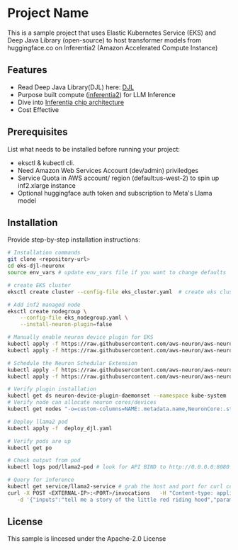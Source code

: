 # Project Name

This is a sample project that uses Elastic Kubernetes Service (EKS) and Deep Java Library (open-source) to host transformer models from huggingface.co
on Inferentia2 (Amazon Accelerated Compute Instance)

## Features

- Read Deep Java Library(DJL) here: [DJL](https://docs.djl.ai/master/)
- Purpose built compute ([inferentia2](https://awsdocs-neuron.readthedocs-hosted.com/en/latest/general/arch/neuron-hardware/inf2-arch.html#aws-inf2-arch)) for LLM Inference
- Dive into [Inferentia chip architecture](https://awsdocs-neuron.readthedocs-hosted.com/en/latest/general/arch/neuron-hardware/inferentia2.html#inferentia2-arch)
- Cost Effective

## Prerequisites

List what needs to be installed before running your project:

- eksctl & kubectl cli.
- Need Amazon Web Services Account (dev/admin) priviledges
- Service Quota in AWS account/ region (default:us-west-2) to spin up inf2.xlarge instance
- Optional huggingface auth token and subscription to Meta's Llama model

## Installation

Provide step-by-step installation instructions:

```bash
# Installation commands
git clone <repository-url>
cd eks-djl-neuronx
source env_vars # update env_vars file if you want to change defaults

# create EKS cluster
eksctl create cluster --config-file eks_cluster.yaml  # create eks cluster

# Add inf2 managed node
eksctl create nodegroup \
    --config-file eks_nodegroup.yaml \
    --install-neuron-plugin=false

# Manually enable neuron device plugin for EKS
kubectl apply -f https://raw.githubusercontent.com/aws-neuron/aws-neuron-sdk/master/src/k8/k8s-neuron-device-plugin-rbac.yml
kubectl apply -f https://raw.githubusercontent.com/aws-neuron/aws-neuron-sdk/master/src/k8/k8s-neuron-device-plugin.yml

# Schedule the Neuron Schedular Extension
kubectl apply -f https://raw.githubusercontent.com/aws-neuron/aws-neuron-sdk/master/src/k8/k8s-neuron-scheduler-eks.yml
kubectl apply -f https://raw.githubusercontent.com/aws-neuron/aws-neuron-sdk/master/src/k8/my-scheduler.yml

# Verify plugin installation
kubectl get ds neuron-device-plugin-daemonset --namespace kube-system
# Verify node can allocate neuron cores/devices
kubectl get nodes "-o=custom-columns=NAME:.metadata.name,NeuronCore:.status.allocatable.aws\.amazon\.com/neuroncore" # should be 2 for inf2.xlarge

# Deploy llama2 pod
kubectl apply -f  deploy_djl.yaml 

# Verify pods are up
kubectl get po

# Check output from pod
kubectl logs pod/llama2-pod # look for API BIND to http://0.0.0.0:8080

# Query for inference
kubectl get service/llama2-service # grab the host and port for curl command below
curl -X POST <EXTERNAL-IP>:<PORT>/invocations   -H "Content-type: application/json" \
   -d '{"inputs":"tell me a story of the little red riding hood","parameters":{"max_new_tokens":256, "do_sample":true}}' 
```

## License
This sample is lincesed under the Apache-2.0 License

